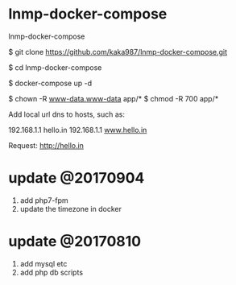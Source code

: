 # lnmp-docker-compose
lnmp-docker-compose

$ git clone https://github.com/kaka987/lnmp-docker-compose.git

$ cd lnmp-docker-compose

$ docker-compose up -d 

$ chown -R www-data.www-data app/*
$ chmod -R 700 app/*

Add local url dns to hosts, such as:

192.168.1.1 hello.in
192.168.1.1 www.hello.in


Request: http://hello.in 

# update @20170904
1. add php7-fpm
2. update the timezone in docker

# update @20170810

1. add mysql etc 
2. add php db scripts
